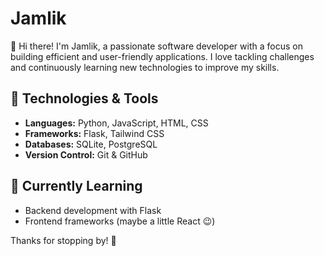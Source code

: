 # Jamlik

👋 Hi there! I'm Jamlik, a passionate software developer with a focus on building efficient and user-friendly applications. I love tackling challenges and continuously learning new technologies to improve my skills.

## 🔧 Technologies & Tools
- **Languages:** Python, JavaScript, HTML, CSS
- **Frameworks:** Flask, Tailwind CSS
- **Databases:** SQLite, PostgreSQL
- **Version Control:** Git & GitHub

## 🌱 Currently Learning
- Backend development with Flask
- Frontend frameworks (maybe a little React 😉)



Thanks for stopping by! 🙌
